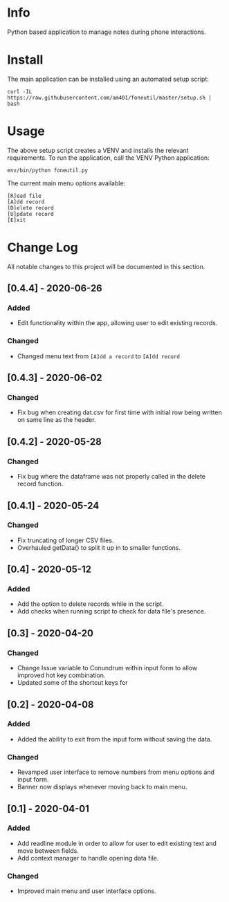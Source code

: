 # Info
Python based application to manage notes during phone interactions.

# Install
The main application can be installed using an automated setup script:

```
curl -IL https://raw.githubusercontent.com/am401/foneutil/master/setup.sh | bash
```

# Usage
The above setup script creates a VENV and installs the relevant requirements. To run the application, call the VENV Python application:

```
env/bin/python foneutil.py
```

The current main menu options available:

```
[R]ead file
[A]dd record
[D]elete record
[U]pdate record
[E]xit
```

# Change Log
All notable changes to this project will be documented in this section.

## [0.4.4] - 2020-06-26
### Added
- Edit functionality within the app, allowing user to edit existing records.

### Changed
- Changed menu text from `[A]dd a record` to `[A]dd record`

## [0.4.3] - 2020-06-02
### Changed
- Fix bug when creating dat.csv for first time with initial row being written on same line as the header.

## [0.4.2] - 2020-05-28
### Changed
- Fix bug where the dataframe was not properly called in the delete record function.

## [0.4.1] - 2020-05-24
### Changed
- Fix truncating of longer CSV files.
- Overhauled getData() to split it up in to smaller functions.

## [0.4] - 2020-05-12
### Added
- Add the option to delete records while in the script.
- Add checks when running script to check for data file's presence.


## [0.3] - 2020-04-20
### Changed
- Change Issue variable to Conundrum within input form to allow improved hot key combination.
- Updated some of the shortcut keys for


## [0.2] - 2020-04-08
### Added
- Added the ability to exit from the input form without saving the data.

### Changed
- Revamped user interface to remove numbers from menu options and input form.
- Banner now displays whenever moving back to main menu.

## [0.1] - 2020-04-01
### Added
- Add readline module in order to allow for user to edit existing text and move between fields.
- Add context manager to handle opening data file.

### Changed
- Improved main menu and user interface options.

